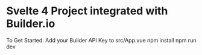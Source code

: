 # Svelte 4 Project integrated with Builder.io


To Get Started:
Add your Builder API Key to src/App.vue
npm install
npm run dev